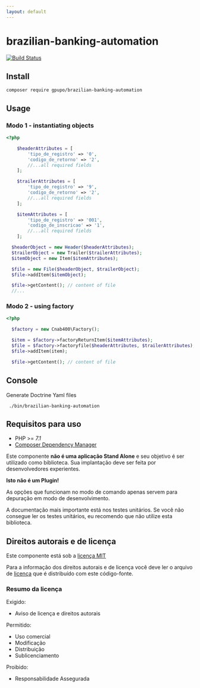 ```yaml
---
layout: default
---
```


# brazilian-banking-automation

[![Build Status](https://secure.travis-ci.org/gpupo/brazilian-banking-automation.png?branch=main)](http://travis-ci.org/gpupo/brazilian-banking-automation)

## Install

    composer require gpupo/brazilian-banking-automation

## Usage

### Modo 1 - instantiating objects

```php
<?php

    $headerAttributes = [
        'tipo_de_registro' => '0',
        'codigo_de_retorno' => '2',
        //...all required fields
    ];

    $trailerAttributes = [
        'tipo_de_registro' => '9',
        'codigo_de_retorno' => '2',
        //...all required fields
    ];

    $itemAttributes = [
        'tipo_de_registro' => '001',
        'codigo_de_inscricao' => '1',
        //...all required fields
    ];

  $headerObject = new Header($headerAttributes);
  $trailerObject = new Trailer($trailerAttributes);
  $itemObject = new Item($itemAttributes);

  $file = new File($headerObject, $trailerObject);
  $file->addItem($itemObject);

  $file->getContent(); // content of file
  //...

```

### Modo 2 - using factory

```php
<?php

  $factory = new Cnab400\Factory();

  $item = $factory->factoryReturnItem($itemAttributes);
  $file = $factory->factoryfile($headerAttributes, $trailerAttributes);
  $file->addItem(item);

  $file->getContent(); // content of file

```

## Console

Generate Doctrine Yaml files

     ./bin/brazilian-banking-automation

 ## Requisitos para uso

 * PHP >= *7.1*
 * [Composer Dependency Manager](http://getcomposer.org)

 Este componente **não é uma aplicação Stand Alone** e seu objetivo é ser utilizado como biblioteca.
 Sua implantação deve ser feita por desenvolvedores experientes.

 **Isto não é um Plugin!**

 As opções que funcionam no modo de comando apenas servem para depuração em modo de
 desenvolvimento.

 A documentação mais importante está nos testes unitários. Se você não consegue ler os testes unitários, eu recomendo que não utilize esta biblioteca.

 <!-- license -->

 ## Direitos autorais e de licença

 Este componente está sob a [licença MIT](https://github.com/gpupo/common-sdk/blob/master/LICENSE)

 Para a informação dos direitos autorais e de licença você deve ler o arquivo
 de [licença](https://github.com/gpupo/common-sdk/blob/master/LICENSE) que é distribuído com este código-fonte.

 ### Resumo da licença

 Exigido:

 - Aviso de licença e direitos autorais

 Permitido:

 - Uso comercial
 - Modificação
 - Distribuição
 - Sublicenciamento

 Proibido:

 - Responsabilidade Assegurada
